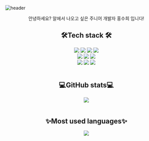 ![header](https://capsule-render.vercel.app/api?type=rect&color=0:7F7FD5,50:86A8E7,100:91EAE4&height=300&section=header&text=Hi%20I'm%20Hong%20Guma%20🐣&fontSize=66&fontColor=ffffff)
<div align = "center">
안녕하세요? 알에서 나오고 싶은 주니어 개발자 홍수희 입니다!
</div>

<div align = "center">
<h2> 🛠Tech stack 🛠</h2>
  <img src="https://img.shields.io/badge/Java-007396?style=flat&logo=Conda-Forge&logoColor=white" />
	<img src="https://img.shields.io/badge/JavaScript-F7DF1E?style=flat&logo=JavaScript&logoColor=white" />
  <img src="https://img.shields.io/badge/Python-3776AB?style=flat&logo=Python&logoColor=white" />
  <img src="https://img.shields.io/badge/PHP-777BB4?style=flat&logo=PHP&logoColor=white" />
	<br>
	<img src="https://img.shields.io/badge/Spring-6DB33F?style=flat&logo=Spring&logoColor=white" />
  <img src="https://img.shields.io/badge/node.js-339933?style=flat&logo=Node.js&logoColor=white" />
  <img src="https://img.shields.io/badge/react-61DAFB?style=flat&logo=React&logoColor=white" />
	<br>
	<img src="https://img.shields.io/badge/MySQL-4479A1?style=flat&logo=MySQL&logoColor=white" />
	<img src="https://img.shields.io/badge/Linux-FCC624?style=flat&logo=Linux&logoColor=white" />
  <img src="https://img.shields.io/badge/MongoDB-47A248?style=flat&logo=MongoDB&logoColor=white" />
  <br>
</div>
<br>
<div align = "center">
  <h2>💻GitHub stats💻</h2>
  <img src="https://github-readme-stats.vercel.app/api?username=HongGuma&show_icons=true">
</div>
<br>
<div align = "center">
  <h2>✨Most used languages✨</h2>
  <img src="https://github-readme-stats.vercel.app/api/top-langs/?username=HongGuma&layout=compact"><br><br>
</div>

<!--
**HongGuma/HongGuma** is a  _special_ ✨ repository because its `README.md` (this file) appears on your GitHub profile.

Here are some ideas to get you started:

- 🔭 I’m currently working on ...
- 🌱 I’m currently learning ...
- 👯 I’m looking to collaborate on ...
- 🤔 I’m looking for help with ...
- 💬 Ask me about ...
- 📫 How to reach me: ...
- 😄 Pronouns: ...
- ⚡ Fun fact: ...
-->
